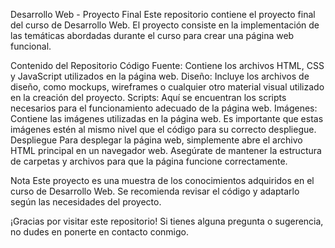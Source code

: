 Desarrollo Web - Proyecto Final
Este repositorio contiene el proyecto final del curso de Desarrollo Web. El proyecto consiste en la implementación de las temáticas abordadas durante el curso para crear una página web funcional.

Contenido del Repositorio
Código Fuente: Contiene los archivos HTML, CSS y JavaScript utilizados en la página web.
Diseño: Incluye los archivos de diseño, como mockups, wireframes o cualquier otro material visual utilizado en la creación del proyecto.
Scripts: Aquí se encuentran los scripts necesarios para el funcionamiento adecuado de la página web.
Imágenes: Contiene las imágenes utilizadas en la página web. Es importante que estas imágenes estén al mismo nivel que el código para su correcto despliegue.
Despliegue
Para desplegar la página web, simplemente abre el archivo HTML principal en un navegador web. Asegúrate de mantener la estructura de carpetas y archivos para que la página funcione correctamente.

Nota
Este proyecto es una muestra de los conocimientos adquiridos en el curso de Desarrollo Web. Se recomienda revisar el código y adaptarlo según las necesidades del proyecto.

¡Gracias por visitar este repositorio! Si tienes alguna pregunta o sugerencia, no dudes en ponerte en contacto conmigo.
